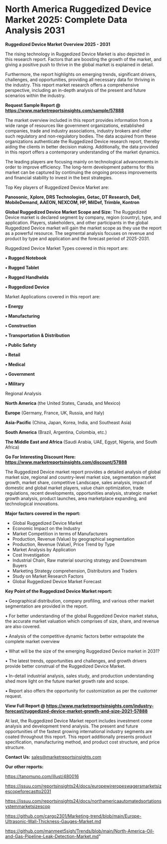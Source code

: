 # North America Ruggedized Device Market 2025: Complete Data Analysis 2031

<Strong> Ruggedized Device Market Overview 2025 - 2031</strong>

The rising technology in Ruggedized Device Market is also depicted in this research report. Factors that are boosting the growth of the market, and giving a positive push to thrive in the global market is explained in detail.

Furthermore, the report highlights on emerging trends, significant drivers, challenges, and opportunities, providing all necessary data for thriving in the industry. This report market research offers a comprehensive perspective, including an in-depth analysis of the present and future scenarios within the industry.

<strong>Request Sample Report @ <a href=https://www.marketreportsinsights.com/sample/57888>https://www.marketreportsinsights.com/sample/57888</a></strong>

The market overview included in this report provides information from a wide range of resources like government organizations, established companies, trade and industry associations, industry brokers and other such regulatory and non-regulatory bodies. The data acquired from these organizations authenticate the Ruggedized Device research report, thereby aiding the clients in better decision making. Additionally, the data provided in this report offers a contemporary understanding of the market dynamics.

The leading players are focusing mainly on technological advancements in order to improve efficiency. The long-term development patterns for this market can be captured by continuing the ongoing process improvements and financial stability to invest in the best strategies.

Top Key players of Ruggedized Device Market are:

<strong>Panosonic, Xplore, DRS Technologies, Getac, DT Research, Dell, MobileDemand, AAEON, NEXCOM, HP, MilDef, Trimble, Kontron</strong>

<strong><b>Global Ruggedized Device Market Scope and Size:</b></strong>
The Ruggedized Device market is declared segment by company, region (country), type, and application. Players, stakeholders, and other participants in the global Ruggedized Device market will gain the market scope as they use the report as a powerful resource. The segmental analysis focuses on revenue and product by type and application and the forecast period of 2025-2031.

Ruggedized Device Market Types covered in this report are:

<strong>• Rugged Notebook

• Rugged Tablet

• Rugged Handhelds

• Ruggedized Device</strong>

Market Applications covered in this report are:

<strong>• Energy

• Manufacturing

• Construction

• Transportation & Distribution

• Public Safety

• Retail

• Medical

• Government

• Military</strong> 

Regional Analysis

<strong>North America</strong> (the United States, Canada, and Mexico)

<strong>Europe</strong> (Germany, France, UK, Russia, and Italy)

<strong>Asia-Pacific</strong> (China, Japan, Korea, India, and Southeast Asia)

<strong>South America</strong> (Brazil, Argentina, Colombia, etc.)

<strong>The Middle East and Africa</strong> (Saudi Arabia, UAE, Egypt, Nigeria, and South Africa)

<strong>Go For Interesting Discount Here: <a href=https://www.marketreportsinsights.com/discount/57888>https://www.marketreportsinsights.com/discount/57888</a></strong>

The Ruggedized Device market report provides a detailed analysis of global market size, regional and country-level market size, segmentation market growth, market share, competitive Landscape, sales analysis, impact of domestic and global market players, value chain optimization, trade regulations, recent developments, opportunities analysis, strategic market growth analysis, product launches, area marketplace expanding, and technological innovations.

<strong><b>Major factors covered in the report:</b></strong>
<ul>
  <li>Global Ruggedized Device Market </li>
  <li>Economic Impact on the Industry</li>
  <li>Market Competition in terms of Manufacturers</li>
  <li>Production, Revenue (Value) by geographical segmentation</li>
  <li>Production, Revenue (Value), Price Trend by Type</li>
  <li>Market Analysis by Application</li>
  <li>Cost Investigation</li>
  <li>Industrial Chain, Raw material sourcing strategy and Downstream Buyers</li>
  <li>Marketing Strategy comprehension, Distributors and Traders</li>
  <li>Study on Market Research Factors</li>
  <li>Global Ruggedized Device Market Forecast</li>
</ul>

<strong><b>Key Point of the Ruggedized Device Market report:</b></strong>

• Geographical distribution, company profiling, and various other market segmentation are provided in the report.

• For better understanding of the global Ruggedized Device market status, the accurate market valuation which comprises of size, share, and revenue are also covered.

• Analysis of the competitive dynamic factors better extrapolate the complete market overview

• What will be the size of the emerging Ruggedized Device market in 2031?

• The latest trends, opportunities and challenges, and growth drivers provide better construal of the Ruggedized Device Market.

• In-detail industrial analysis, sales study, and production understanding shed more light on the future market growth rate and scope.

• Report also offers the opportunity for customization as per the customer request.

<strong><b>View Full Report @ <a href=https://www.marketreportsinsights.com/industry-forecast/ruggedized-device-market-growth-and-size-2021-57888>https://www.marketreportsinsights.com/industry-forecast/ruggedized-device-market-growth-and-size-2021-57888</a></b></strong>


At last, the Ruggedized Device Market report includes investment come analysis and development trend analysis. The present and future opportunities of the fastest growing international industry segments are coated throughout this report. This report additionally presents product specification, manufacturing method, and product cost structure, and price structure.

<strong>Contact Us:</strong>
sales@marketreportsinsights.com

<strong>Our other reports:</strong>

<a href=https://tanomuno.com/illust/480016>https://tanomuno.com/illust/480016</a>

<a href=https://issuu.com/reportsinsights24/docs/europewireropeswagersmarketsizescopeforecastto2031>https://issuu.com/reportsinsights24/docs/europewireropeswagersmarketsizescopeforecastto2031</a>

<a href=https://issuu.com/reportsinsights24/docs/northamericaautomatedsortationsystemmarketsizescop>https://issuu.com/reportsinsights24/docs/northamericaautomatedsortationsystemmarketsizescop</a>

<a href=https://github.com/cargo2301/Marketing-trend/blob/main/Europe-Ultrasonic-Wall-Thickness-Gauges-Market.md>https://github.com/cargo2301/Marketing-trend/blob/main/Europe-Ultrasonic-Wall-Thickness-Gauges-Market.md</a>

<a href=https://github.com/manmeet5sigh/Trends/blob/main/North-America-Oil-and-Gas-Pipeline-Leak-Detection-Market.md>https://github.com/manmeet5sigh/Trends/blob/main/North-America-Oil-and-Gas-Pipeline-Leak-Detection-Market.md</a>"
